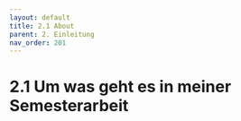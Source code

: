 ```yaml
---
layout: default
title: 2.1 About
parent: 2. Einleitung
nav_order: 201
---
```


# 2.1 Um was geht es in meiner Semesterarbeit


